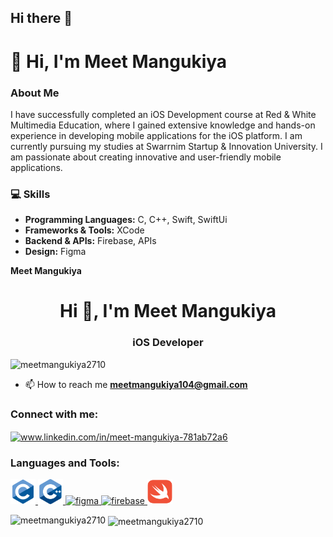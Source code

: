 ## Hi there 👋

# 👋 Hi, I'm Meet Mangukiya

### About Me
I have successfully completed an iOS Development course at Red & White Multimedia Education, where I gained extensive knowledge and hands-on experience in developing mobile applications for the iOS platform. I am currently pursuing my studies at Swarrnim Startup & Innovation University. I am passionate about creating innovative and user-friendly mobile applications.

### 💻 Skills
- **Programming Languages:** C, C++, Swift, SwiftUi
- **Frameworks & Tools:** XCode 
- **Backend & APIs:** Firebase, APIs
- **Design:** Figma

**Meet Mangukiya**


<h1 align="center">Hi 👋, I'm Meet Mangukiya</h1>
<h3 align="center">iOS Developer</h3>

<p align="left"> <img src="https://komarev.com/ghpvc/?username=meetmangukiya2710&label=Profile%20views&color=0e75b6&style=flat" alt="meetmangukiya2710" /> </p>

- 📫 How to reach me **meetmangukiya104@gmail.com**

<h3 align="left">Connect with me:</h3>
<p align="left">
<a href="https://linkedin.com/in/www.linkedin.com/in/meet-mangukiya-781ab72a6" target="blank"><img align="center" src="https://raw.githubusercontent.com/rahuldkjain/github-profile-readme-generator/master/src/images/icons/Social/linked-in-alt.svg" alt="www.linkedin.com/in/meet-mangukiya-781ab72a6" height="30" width="40" /></a>
</p>

<h3 align="left">Languages and Tools:</h3>
<p align="left"> <a href="https://www.cprogramming.com/" target="_blank" rel="noreferrer"> <img src="https://raw.githubusercontent.com/devicons/devicon/master/icons/c/c-original.svg" alt="c" width="40" height="40"/> </a> <a href="https://www.w3schools.com/cpp/" target="_blank" rel="noreferrer"> <img src="https://raw.githubusercontent.com/devicons/devicon/master/icons/cplusplus/cplusplus-original.svg" alt="cplusplus" width="40" height="40"/> </a> <a href="https://www.figma.com/" target="_blank" rel="noreferrer"> <img src="https://www.vectorlogo.zone/logos/figma/figma-icon.svg" alt="figma" width="40" height="40"/> </a> <a href="https://firebase.google.com/" target="_blank" rel="noreferrer"> <img src="https://www.vectorlogo.zone/logos/firebase/firebase-icon.svg" alt="firebase" width="40" height="40"/> </a> <a href="https://developer.apple.com/swift/" target="_blank" rel="noreferrer"> <img src="https://raw.githubusercontent.com/devicons/devicon/master/icons/swift/swift-original.svg" alt="swift" width="40" height="40"/> </a> </p>

<p><img align="left" src="https://github-readme-stats.vercel.app/api/top-langs?username=meetmangukiya2710&show_icons=true&locale=en&layout=compact" alt="meetmangukiya2710" /></p>

<p>&nbsp;<img align="center" src="https://github-readme-stats.vercel.app/api?username=meetmangukiya2710&show_icons=true&locale=en" alt="meetmangukiya2710" /></p>
